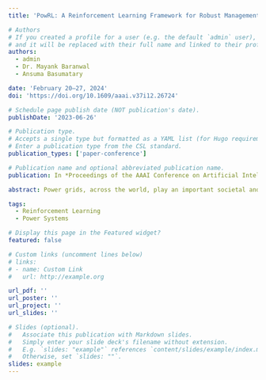 ```yaml
---
title: 'PowRL: A Reinforcement Learning Framework for Robust Management of Power Networks'

# Authors
# If you created a profile for a user (e.g. the default `admin` user), write the username (folder name) here
# and it will be replaced with their full name and linked to their profile.
authors:
  - admin
  - Dr. Mayank Baranwal
  - Ansuma Basumatary

date: 'February 20–27, 2024'
doi: 'https://doi.org/10.1609/aaai.v37i12.26724'

# Schedule page publish date (NOT publication's date).
publishDate: '2023-06-26'

# Publication type.
# Accepts a single type but formatted as a YAML list (for Hugo requirements).
# Enter a publication type from the CSL standard.
publication_types: ['paper-conference']

# Publication name and optional abbreviated publication name.
publication: In *Proceedings of the AAAI Conference on Artificial Intelligence*

abstract: Power grids, across the world, play an important societal and economical role by providing uninterrupted, reliable and transient-free power to several industries, businesses and household consumers. With the advent of renewable power resources and EVs resulting into uncertain generation and highly dynamic load demands, it has become ever so important to ensure robust operation of power networks through suitable management of transient stability issues and localize the events of blackouts. In the light of ever increasing stress on the modern grid infrastructure and the grid operators, this paper presents a reinforcement learning (RL) framework, PowRL, to mitigate the effects of unexpected network events, as well as reliably maintain electricity everywhere on the network at all times. The PowRL leverages a novel heuristic for overload management, along with the RL-guided decision making on optimal topology selection to ensure that the grid is operated safely and reliably (with no overloads). PowRL is benchmarked on a variety of competition datasets hosted by the L2RPN (Learning to Run a Power Network). Even with its reduced action space, PowRL tops the leaderboard in the L2RPN NeurIPS 2020 challenge (Robustness track) at an aggregate level, while also being the top performing agent in the L2RPN WCCI 2020 challenge. Moreover, detailed analysis depicts state-of-the-art performances by the PowRL agent in some of the test scenarios.

tags:
  - Reinforcement Learning
  - Power Systems

# Display this page in the Featured widget?
featured: false

# Custom links (uncomment lines below)
# links:
# - name: Custom Link
#   url: http://example.org

url_pdf: ''
url_poster: ''
url_project: ''
url_slides: ''

# Slides (optional).
#   Associate this publication with Markdown slides.
#   Simply enter your slide deck's filename without extension.
#   E.g. `slides: "example"` references `content/slides/example/index.md`.
#   Otherwise, set `slides: ""`.
slides: example
---
```

